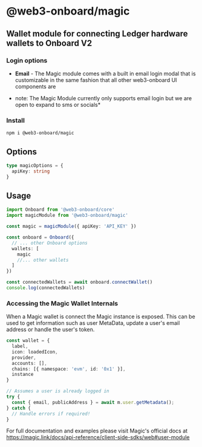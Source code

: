 # @web3-onboard/magic

## Wallet module for connecting Ledger hardware wallets to Onboard V2

### Login options

- **Email** - The Magic module comes with a built in email login modal that is customizable
in the same fashion that all other web3-onboard UI components are
* note: The Magic Module currently only supports email login but we are open to expand to sms or socials*

### Install

`npm i @web3-onboard/magic`

## Options

```typescript
type magicOptions = {
  apiKey: string
}
```

## Usage

```typescript
import Onboard from '@web3-onboard/core'
import magicModule from '@web3-onboard/magic'

const magic = magicModule({ apiKey: 'API_KEY' })

const onboard = Onboard({
  // ... other Onboard options
  wallets: [
    magic
    //... other wallets
  ]
})

const connectedWallets = await onboard.connectWallet()
console.log(connectedWallets)
```

### Accessing the Magic Wallet Internals
When a Magic wallet is connect the Magic instance is exposed. 
This can be used to get information such as user MetaData, update a user's email address or handle the user's token.
```typescript
const wallet = {
  label,
  icon: loadedIcon,
  provider,
  accounts: [],
  chains: [{ namespace: 'evm', id: '0x1' }],
  instance
}

// Assumes a user is already logged in
try {
  const { email, publicAddress } = await m.user.getMetadata();
} catch {
  // Handle errors if required!
}
```
For full documentation and examples please visit Magic's official docs at https://magic.link/docs/api-reference/client-side-sdks/web#user-module
